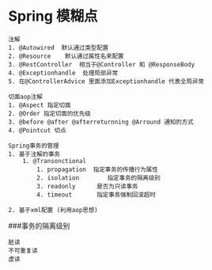 # Spring  模糊点
	注解 
	1. @Autowired  默认通过类型配置
	2. @Resource    默认通过属性名来配置
	3. @RestController  相当于@Controller 和 @ResponseBody
	4. @Exceptionhandle  处理局部异常
	5. 在@ControllerAdvice 里面添加Exceptionhandle 代表全局异常 

	切面aop注解
	1. @Aspect 指定切面
	2. @Order 指定切面的优先级
	3. @before @after @afterreturnning @Arround 通知的方式
	4. @Pointcut 切点

	Spring事务的管理
	1. 基于注解的事务
		1. @Transonctional
			1. propagation  指定事务的传播行为属性
			2. isolation        指定事务的隔离级别
			3. readonly      是否为只读事务
			4. timeout       指定事务强制回滚超时
	
	2. 基于xml配置 (利用aop思想)



###事务的隔离级别
	
	脏读
	不可重复读
	虚读